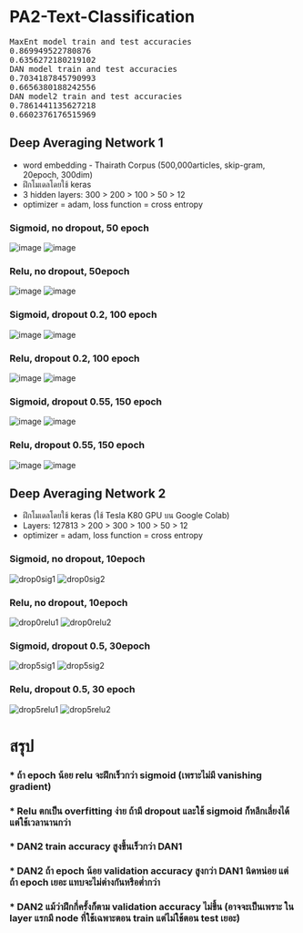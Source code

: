 # PA2-Text-Classification
<pre>
MaxEnt model train and test accuracies
0.869949522780876
0.6356272180219102
DAN model train and test accuracies
0.7034187845790993
0.6656380188242556
DAN model2 train and test accuracies
0.7861441135627218
0.6602376176515969
</pre>

## Deep Averaging Network 1
* word embedding - Thairath Corpus (500,000articles, skip-gram, 20epoch, 300dim)
* ฝึกโมเดลโดยใช้ keras
* 3 hidden layers: 300 > 200 > 100 > 50 > 12
* optimizer = adam, loss function = cross entropy

### Sigmoid, no dropout, 50 epoch
![image](https://user-images.githubusercontent.com/44984892/53577939-23581e00-3ba9-11e9-8378-8ca665211b15.png)
![image](https://user-images.githubusercontent.com/44984892/53577947-27843b80-3ba9-11e9-97f6-180375413fc4.png)

### Relu, no dropout, 50epoch
![image](https://user-images.githubusercontent.com/44984892/53577177-c9a32400-3ba7-11e9-9a5a-d51b0a16f68d.png)
![image](https://user-images.githubusercontent.com/44984892/53577133-b1330980-3ba7-11e9-8dfd-8d4ee3d55429.png)

### Sigmoid, dropout 0.2, 100 epoch
![image](https://user-images.githubusercontent.com/44984892/53574649-9316da80-3ba2-11e9-9e93-27b9b20a0f80.png)
![image](https://user-images.githubusercontent.com/44984892/53574656-98742500-3ba2-11e9-9036-e11aaed1556c.png)

### Relu, dropout 0.2, 100 epoch
![image](https://user-images.githubusercontent.com/44984892/53576373-138b0a80-3ba6-11e9-8803-600a26a88b7e.png)
![image](https://user-images.githubusercontent.com/44984892/53576396-1be34580-3ba6-11e9-9983-241b7faae22c.png)

### Sigmoid, dropout 0.55, 150 epoch

![image](https://user-images.githubusercontent.com/44984892/53562029-e37e4000-3b82-11e9-8edc-589983f4009e.png)
![image](https://user-images.githubusercontent.com/44984892/53562043-eb3de480-3b82-11e9-89ee-29c254d4e215.png)

### Relu, dropout 0.55, 150 epoch

![image](https://user-images.githubusercontent.com/44984892/53570801-f8b29900-3b99-11e9-950b-7548e8fe8be2.png)
![image](https://user-images.githubusercontent.com/44984892/53569835-a2dcf180-3b97-11e9-8bc5-4feb0392c166.png)



## Deep Averaging Network 2
* ฝึกโมเดลโดยใช้ keras (ใช้ Tesla K80 GPU บน Google Colab)
* Layers: 127813 > 200 > 300 > 100 > 50 > 12
* optimizer = adam, loss function = cross entropy

### Sigmoid, no dropout, 10epoch
![drop0sig1](https://user-images.githubusercontent.com/44984892/53583064-569faa80-3bb3-11e9-8b6b-7b932ad2b010.png)
![drop0sig2](https://user-images.githubusercontent.com/44984892/53583067-57384100-3bb3-11e9-96e6-462f4b70c6d8.png)

### Relu, no dropout, 10epoch
![drop0relu1](https://user-images.githubusercontent.com/44984892/53581614-7d101680-3bb0-11e9-9c61-d51f36ce517e.png)
![drop0relu2](https://user-images.githubusercontent.com/44984892/53581651-8dc08c80-3bb0-11e9-9932-236368214301.png)

### Sigmoid, dropout 0.5, 30epoch
![drop5sig1](https://user-images.githubusercontent.com/44984892/53580372-08d47380-3bae-11e9-8be1-3cc5814751b1.png)
![drop5sig2](https://user-images.githubusercontent.com/44984892/53580374-096d0a00-3bae-11e9-996d-46466fc5ac63.png)

### Relu, dropout 0.5, 30 epoch
![drop5relu1](https://user-images.githubusercontent.com/44984892/53578463-56e77800-3baa-11e9-8356-49e01cad9122.png)
![drop5relu2](https://user-images.githubusercontent.com/44984892/53578465-56e77800-3baa-11e9-8c17-8adc5f5e4ff6.png)

# สรุป
### * ถ้า epoch น้อย relu จะฝีกเร็วกว่า sigmoid (เพราะไม่มี vanishing gradient)
### * Relu ตกเป็น overfitting ง่าย ถ้ามี dropout และใช้ sigmoid ก็หลีกเลี่ยงได้ แต่ใช้เวลานานกว่า
### * DAN2 train accuracy สูงขึ้นเร็วกว่า DAN1
### * DAN2 ถ้า epoch น้อย validation accuracy สูงกว่า DAN1 นิดหน่อย  แต่ถ้า epoch เยอะ แทบจะไม่ต่างกันหรือต่ำกว่า
### * DAN2 แม้ว่าฝึกกี่ครั้งก็ตาม validation accuracy ไม่ขึ้น (อาจจะเป็นเพราะ ใน layer แรกมี node ที่ใช้เฉพาะตอน train แต่ไม่ใช้ตอน test เยอะ)
